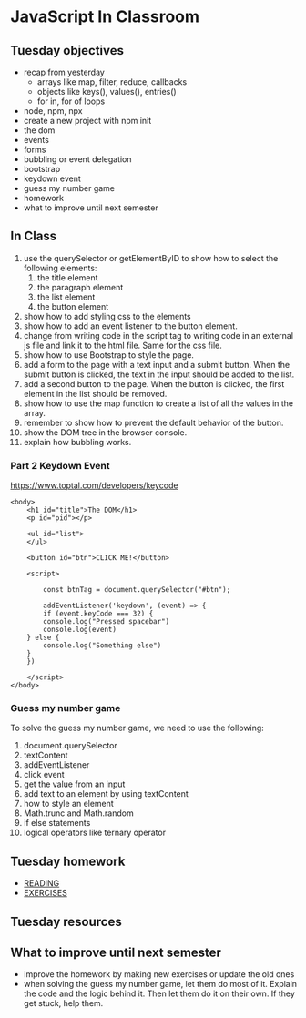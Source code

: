 # JavaScript In Classroom

## Tuesday objectives

- recap from yesterday 
  - arrays like map, filter, reduce, callbacks
  - objects like keys(), values(), entries()
  - for in, for of loops
- node, npm, npx
- create a new project with npm init
- the dom
- events
- forms
- bubbling or event delegation
- bootstrap
- keydown event
- guess my number game
- homework
- what to improve until next semester

## In Class

1. use the querySelector or getElementByID to show how to select the following elements:
    1. the title element
    2. the paragraph element
    3. the list element
    4. the button element
2. show how to add styling css to the elements
3. show how to add an event listener to the button element.
4. change from writing code in the script tag to writing code in an external js file and link it to the html file. Same for the css file.
5. show how to use Bootstrap to style the page.
6. add a form to the page with a text input and a submit button. When the submit button is clicked, the text in the input should be added to the list.
7. add a second button to the page. When the button is clicked, the first element in the list should be removed.
8. show how to use the map function to create a list of all the values in the array.
9. remember to show how to prevent the default behavior of the button.
10. show the DOM tree in the browser console.
11. explain how bubbling works.

### Part 2 Keydown Event

https://www.toptal.com/developers/keycode

```JS   
<body>
    <h1 id="title">The DOM</h1>
    <p id="pid"></p>

    <ul id="list">
    </ul>

    <button id="btn">CLICK ME!</button>

    <script>

        const btnTag = document.querySelector("#btn");

        addEventListener('keydown', (event) => {
        if (event.keyCode === 32) {
        console.log("Pressed spacebar")
        console.log(event)
    } else {
        console.log("Something else")
    }
    })

    </script>
</body>
```

### Guess my number game

To solve the guess my number game, we need to use the following:

1. document.querySelector
2. textContent
3. addEventListener
4. click event
5. get the value from an input
6. add text to an element by using textContent
7. how to style an element
8. Math.trunc and Math.random
9. if else statements
10. logical operators like ternary operator

## Tuesday homework

- [READING](https://github.com/dat3startcode/javaScriptExercises3sem/blob/main/day2/READING.md)
- [EXERCISES](https://github.com/dat3startcode/javaScriptExercises3sem/blob/main/day2/HOMEWORK.md)

## Tuesday resources

## What to improve until next semester

- improve the homework by making new exercises or update the old ones
- when solving the guess my number game, let them do most of it. Explain the code and the logic behind it. Then let them do it on their own. If they get stuck, help them.

